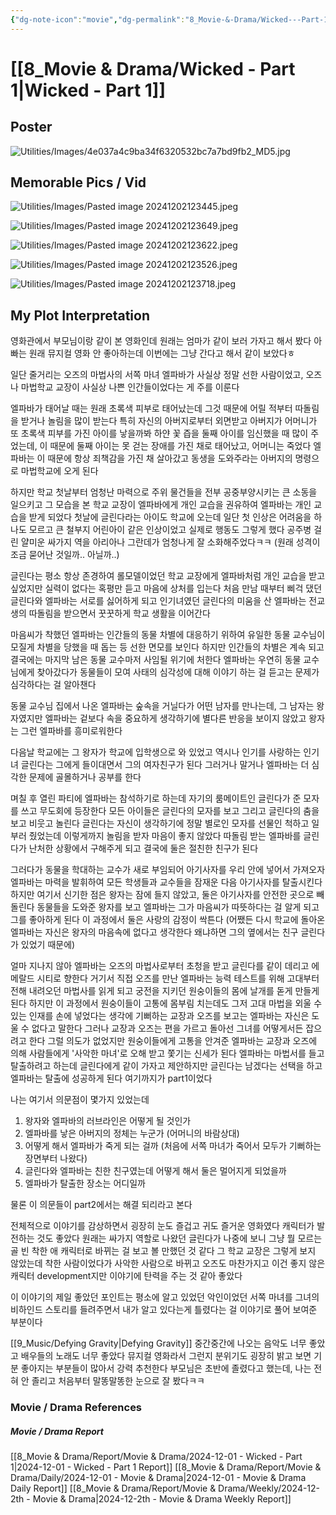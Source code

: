 ```yaml
---
{"dg-note-icon":"movie","dg-permalink":"8_Movie-&-Drama/Wicked---Part-1","created-date":"2024-12-02 9:05:43 am","date":"2024-12-01","type":"movie","tags":["movie","entertainment"],"aliases":null,"poster":"https://m.media-amazon.com/images/M/MV5BOWMwYjYzYmMtMWQ2Ni00NWUwLTg2MzAtYzkzMDBiZDIwOTMwXkEyXkFqcGc@._V1_SX300.jpg","imdbId":"tt1262426","scoreImdb":"8.1","length":"160 min","genre":"Fantasy, Musical, Romance","year":"2024","cast":"Cynthia Erivo, Ariana Grande, Jonathan Bailey","director":"Jon M. Chu","plot":"Elphaba, a misunderstood young woman because of her green skin, and Glinda, a popular girl, become friends at Shiz University in the Land of Oz. After an encounter with the Wonderful Wizard of Oz, their friendship reaches a crossr...","rating":"⭐⭐⭐⭐⭐⭐⭐⭐⭐⭐","dg-publish":true,"permalink":"/8_Movie-&-Drama/Wicked---Part-1/","dgPassFrontmatter":true,"noteIcon":"movie"}
---
```



# [[8_Movie & Drama/Wicked - Part 1\|Wicked - Part 1]]
## Poster
![Utilities/Images/4e037a4c9ba34f6320532bc7a7bd9fb2_MD5.jpg](/img/user/Utilities/Images/4e037a4c9ba34f6320532bc7a7bd9fb2_MD5.jpg)
## Memorable Pics / Vid
![Utilities/Images/Pasted image 20241202123445.jpeg](/img/user/Utilities/Images/Pasted%20image%2020241202123445.jpeg)

![Utilities/Images/Pasted image 20241202123649.jpeg](/img/user/Utilities/Images/Pasted%20image%2020241202123649.jpeg)

![Utilities/Images/Pasted image 20241202123622.jpeg](/img/user/Utilities/Images/Pasted%20image%2020241202123622.jpeg)

![Utilities/Images/Pasted image 20241202123526.jpeg](/img/user/Utilities/Images/Pasted%20image%2020241202123526.jpeg)

![Utilities/Images/Pasted image 20241202123718.jpeg](/img/user/Utilities/Images/Pasted%20image%2020241202123718.jpeg)







## My Plot Interpretation 
영화관에서 부모님이랑 같이 본 영화인데 원래는 엄마가 같이 보러 가자고 해서 봤다
아빠는 원래 뮤지컬 영화 안 좋아하는데 이번에는 그냥 간다고 해서 같이 보았다ㅎ

일단 줄거리는
오즈의 마법사의 서쪽 마녀 엘파바가 사실상 정말 선한 사람이었고, 오즈나 마법학교 교장이 사실상 나쁜 인간들이었다는 게 주를 이룬다

엘파바가 태어날 때는 원래 초록색 피부로 태어났는데 그것 때문에 어릴 적부터 따돌림을 받거나 놀림을 많이 받는다
특히 자신의 아버지로부터 외면받고 아버지가 어머니가 또 초록색 피부를 가진 아이를 낳을까봐 하얀 꽃 즙을 둘째 아이를 임신했을 때 많이 주었는데, 이 때문에 둘째 아이는 못 걷는 장애를 가진 채로 태어났고, 어머니는 죽었다
엘파바는 이 때문에 항상 죄책감을 가진 채 살아갔고 동생을 도와주라는 아버지의 명령으로 마법학교에 오게 된다

하지만 학교 첫날부터 엄청난 마력으로 주위 물건들을 전부 공중부양시키는 큰 소동을 일으키고 그 모습을 본 학교 교장이 엘파바에게 개인 교습을 권유하여 엘파바는 개인 교습을 받게 되었다
첫날에 글린다라는 아이도 학교에 오는데 일단 첫 인상은 어려움을 하나도 모르고 큰 철부지 어린아이 같은 인상이었고 
실제로 행동도 그렇게 했다
공주병 걸린 얄미운 싸가지 역을 아리아나 그란데가 엄청나게 잘 소화해주었다ㅋㅋ
(원래 성격이 조금 묻어난 것일까.. 아닐까..)

글린다는 평소 항상 존경하여 롤모델이었던 학교 교장에게 엘파바처럼 개인 교습을 받고 싶었지만 실력이 없다는 혹평만 듣고 마음에 상처를 입는다
처음 만남 때부터 삐걱 댔던 글린다와 엘파바는 서로를 싫어하게 되고 인기녀였던 글린다의 미움을 산 엘파바는 전교생의 따돌림을 받으면서 꿋꿋하게 학교 생활을 이어간다

마음씨가 착했던 엘파바는 인간들의 동물 차별에 대응하기 위하여 유일한 동물 교수님이 모질게 차별을 당했을 때 돕는 등 선한 면모를 보인다
하지만 인간들의 차별은 계속 되고 결국에는 마지막 남은 동물 교수마저 사임될 위기에 처한다
엘파바는 우연히 동물 교수님에게 찾아갔다가 동물들이 모여 사태의 심각성에 대해 이야기 하는 걸 듣고는 문제가 심각하다는 걸 알아챈다

동물 교수님 집에서 나온 엘파바는 숲속을 거닐다가 어떤 남자를 만나는데, 그 남자는 왕자였지만 엘파바는 겉보다 속을 중요하게 생각하기에 별다른 반응을 보이지 않았고 
왕자는 그런 엘파바를 흥미로워한다

다음날 학교에는 그 왕자가 학교에 입학생으로 와 있었고
역시나 인기를 사랑하는 인기녀 글린다는 그에게 들이대면서 그의 여자친구가 된다
그러거나 말거나 엘파바는 더 심각한 문제에 골몰하거나 공부를 한다

며칠 후 열린 파티에 엘파바는 참석하기로 하는데
자기의 룸메이트인 글린다가 준 모자를 쓰고 무도회에 등장한다
모든 아이들은 글린다의 모자를 보고 그리고 글린다의 춤을 보고 비웃고 놀린다
글린다는 자신이 생각하기에 정말 별로인 모자를 선물인 척하고 일부러 줬었는데 이렇게까지 놀림을 받자 마음이 좋지 않았다
따돌림 받는 엘파바를 글린다가 난처한 상황에서 구해주게 되고 결국에 둘은 절친한 친구가 된다

그러다가 동물을 학대하는 교수가 새로 부임되어 아기사자를 우리 안에 넣어서 가져오자 엘파바는 마력을 발휘하여 모든 학생들과 교수들을 잠재운 다음 아기사자를 탈출시킨다
하지만 여기서 신기한 점은 왕자는 잠에 들지 않았고, 둘은 아기사자를 안전한 곳으로 빼돌린다
동물들을 도와준 왕자를 보고 엘파바는 그가 마음씨가 따뜻하다는 걸 알게 되고 그를 좋아하게 된다
이 과정에서 둘은 사랑의 감정이 싹튼다
(어쨌든 다시 학교에 돌아온 엘파바는 자신은 왕자의 마음속에 없다고 생각한다
왜냐하면 그의 옆에서는 친구 글린다가 있었기 때문에)

얼마 지나지 않아 엘파바는 오즈의 마법사로부터 초청을 받고 글린다를 같이 데리고 에메랄드 시티로 향한다
거기서 직접 오즈를 만난 엘파바는 능력 테스트를 위해 고대부터 전해 내려오던 마법사를 읽게 되고 궁전을 지키던 원숭이들의 몸에 날개를 돋게 만들게 된다
하지만 이 과정에서 원숭이들이 고통에 몸부림 치는데도 그저 고대 마법을 외울 수 있는 인재를 손에 넣었다는 생각에 기뻐하는 교장과 오즈를 보고는 엘파바는 자신은 도울 수 없다고 말한다
그러나 교장과 오즈는 편을 가르고 돌아선 그녀를 어떻게서든 잡으려고 한다
그럴 의도가 없었지만 원숭이들에게 고통을 안겨준 엘파바는 교장과 오즈에 의해 사람들에게 '사악한 마녀'로 오해 받고 쫓기는 신세가 된다
엘파바는 마법서를 들고 탈출하려고 하는데 글린다에게 같이 가자고 제안하지만 글린다는 남겠다는 선택을 하고 엘파바는 탈출에 성공하게 된다
여기까지가 part1이었다

나는 여기서 의문점이 몇가지 있었는데
1. 왕자와 엘파바의 러브라인은 어떻게 될 것인가
2. 엘파바를 낳은 아버지의 정체는 누군가 (어머니의 바람상대)
3. 어떻게 해서 엘파바가 죽게 되는 걸까 (처음에 서쪽 마녀가 죽어서 모두가 기뻐하는 장면부터 나왔다)
4. 글린다와 엘파바는 친한 친구였는데 어떻게 해서 둘은 멀어지게 되었을까
5. 엘파바가 탈출한 장소는 어디일까

물론 이 의문들이 part2에서는 해결 되리라고 본다

전체적으로 이야기를 감상하면서 굉장히 눈도 즐겁고 귀도 즐거운 영화였다
캐릭터가 발전하는 것도 좋았다
원래는 싸가지 역할로 나왔던 글린다가 나중에 보니 그냥 뭘 모르는 골 빈 착한 애 캐릭터로 바뀌는 걸 보고 볼 만했던 것 같다
그 학교 교장은 그렇게 보지 않았는데 착한 사람이었다가 사악한 사람으로 바뀌고
오즈도 마찬가지고
이건 좋지 않은 캐릭터 development지만 이야기에 탄력을 주는 것 같아 좋았다

이 이야기의 제일 좋았던 포인트는 평소에 알고 있었던 악인이었던 서쪽 마녀를 그녀의 비하인드 스토리를 들려주면서 내가 알고 있다는게 틀렸다는 걸 이야기로 풀어 보여준 부분이다 

[[9_Music/Defying Gravity\|Defying Gravity]]
중간중간에 나오는 음악도 너무 좋았고 배우들의 노래도 너무 좋았다
뮤지컬 영화라서 그런지 분위기도 굉장히 밝고 보면 기분 좋아지는 부분들이 많아서 강력 추천한다
부모님은 초반에 졸렸다고 했는데, 나는 전혀 안 졸리고 처음부터 말똥말똥한 눈으로 잘 봤다ㅋㅋ



### Movie / Drama References
##### Movie / Drama Report
[[8_Movie & Drama/Report/Movie & Drama/2024-12-01 - Wicked - Part 1\|2024-12-01 - Wicked - Part 1 Report]]
[[8_Movie & Drama/Report/Movie & Drama/Daily/2024-12-01 - Movie & Drama\|2024-12-01 - Movie & Drama Daily Report]]
[[8_Movie & Drama/Report/Movie & Drama/Weekly/2024-12-2th - Movie & Drama\|2024-12-2th - Movie & Drama Weekly Report]]


